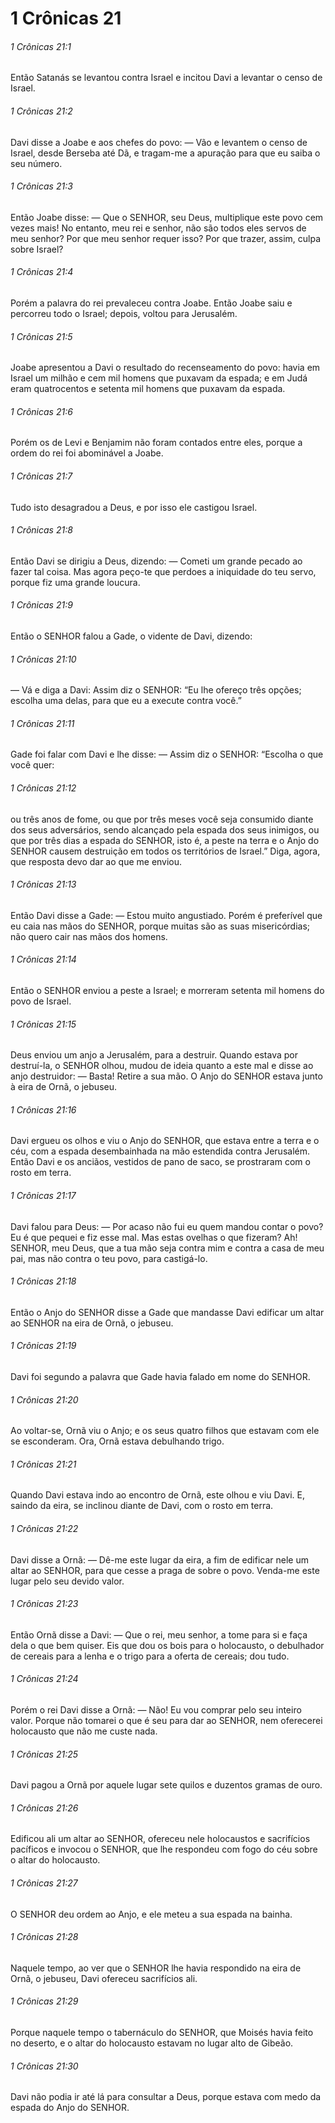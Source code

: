 # 1 Crônicas 21

###### 1 Crônicas 21:1

Então Satanás se levantou contra Israel e incitou Davi a levantar o censo de Israel.

###### 1 Crônicas 21:2

Davi disse a Joabe e aos chefes do povo: — Vão e levantem o censo de Israel, desde Berseba até Dã, e tragam-me a apuração para que eu saiba o seu número.

###### 1 Crônicas 21:3

Então Joabe disse: — Que o SENHOR, seu Deus, multiplique este povo cem vezes mais! No entanto, meu rei e senhor, não são todos eles servos de meu senhor? Por que meu senhor requer isso? Por que trazer, assim, culpa sobre Israel?

###### 1 Crônicas 21:4

Porém a palavra do rei prevaleceu contra Joabe. Então Joabe saiu e percorreu todo o Israel; depois, voltou para Jerusalém.

###### 1 Crônicas 21:5

Joabe apresentou a Davi o resultado do recenseamento do povo: havia em Israel um milhão e cem mil homens que puxavam da espada; e em Judá eram quatrocentos e setenta mil homens que puxavam da espada.

###### 1 Crônicas 21:6

Porém os de Levi e Benjamim não foram contados entre eles, porque a ordem do rei foi abominável a Joabe.

###### 1 Crônicas 21:7

Tudo isto desagradou a Deus, e por isso ele castigou Israel.

###### 1 Crônicas 21:8

Então Davi se dirigiu a Deus, dizendo: — Cometi um grande pecado ao fazer tal coisa. Mas agora peço-te que perdoes a iniquidade do teu servo, porque fiz uma grande loucura.

###### 1 Crônicas 21:9

Então o SENHOR falou a Gade, o vidente de Davi, dizendo:

###### 1 Crônicas 21:10

— Vá e diga a Davi: Assim diz o SENHOR: “Eu lhe ofereço três opções; escolha uma delas, para que eu a execute contra você.”

###### 1 Crônicas 21:11

Gade foi falar com Davi e lhe disse: — Assim diz o SENHOR: “Escolha o que você quer:

###### 1 Crônicas 21:12

ou três anos de fome, ou que por três meses você seja consumido diante dos seus adversários, sendo alcançado pela espada dos seus inimigos, ou que por três dias a espada do SENHOR, isto é, a peste na terra e o Anjo do SENHOR causem destruição em todos os territórios de Israel.” Diga, agora, que resposta devo dar ao que me enviou.

###### 1 Crônicas 21:13

Então Davi disse a Gade: — Estou muito angustiado. Porém é preferível que eu caia nas mãos do SENHOR, porque muitas são as suas misericórdias; não quero cair nas mãos dos homens.

###### 1 Crônicas 21:14

Então o SENHOR enviou a peste a Israel; e morreram setenta mil homens do povo de Israel.

###### 1 Crônicas 21:15

Deus enviou um anjo a Jerusalém, para a destruir. Quando estava por destruí-la, o SENHOR olhou, mudou de ideia quanto a este mal e disse ao anjo destruidor: — Basta! Retire a sua mão. O Anjo do SENHOR estava junto à eira de Ornã, o jebuseu.

###### 1 Crônicas 21:16

Davi ergueu os olhos e viu o Anjo do SENHOR, que estava entre a terra e o céu, com a espada desembainhada na mão estendida contra Jerusalém. Então Davi e os anciãos, vestidos de pano de saco, se prostraram com o rosto em terra.

###### 1 Crônicas 21:17

Davi falou para Deus: — Por acaso não fui eu quem mandou contar o povo? Eu é que pequei e fiz esse mal. Mas estas ovelhas o que fizeram? Ah! SENHOR, meu Deus, que a tua mão seja contra mim e contra a casa de meu pai, mas não contra o teu povo, para castigá-lo.

###### 1 Crônicas 21:18

Então o Anjo do SENHOR disse a Gade que mandasse Davi edificar um altar ao SENHOR na eira de Ornã, o jebuseu.

###### 1 Crônicas 21:19

Davi foi segundo a palavra que Gade havia falado em nome do SENHOR.

###### 1 Crônicas 21:20

Ao voltar-se, Ornã viu o Anjo; e os seus quatro filhos que estavam com ele se esconderam. Ora, Ornã estava debulhando trigo.

###### 1 Crônicas 21:21

Quando Davi estava indo ao encontro de Ornã, este olhou e viu Davi. E, saindo da eira, se inclinou diante de Davi, com o rosto em terra.

###### 1 Crônicas 21:22

Davi disse a Ornã: — Dê-me este lugar da eira, a fim de edificar nele um altar ao SENHOR, para que cesse a praga de sobre o povo. Venda-me este lugar pelo seu devido valor.

###### 1 Crônicas 21:23

Então Ornã disse a Davi: — Que o rei, meu senhor, a tome para si e faça dela o que bem quiser. Eis que dou os bois para o holocausto, o debulhador de cereais para a lenha e o trigo para a oferta de cereais; dou tudo.

###### 1 Crônicas 21:24

Porém o rei Davi disse a Ornã: — Não! Eu vou comprar pelo seu inteiro valor. Porque não tomarei o que é seu para dar ao SENHOR, nem oferecerei holocausto que não me custe nada.

###### 1 Crônicas 21:25

Davi pagou a Ornã por aquele lugar sete quilos e duzentos gramas de ouro.

###### 1 Crônicas 21:26

Edificou ali um altar ao SENHOR, ofereceu nele holocaustos e sacrifícios pacíficos e invocou o SENHOR, que lhe respondeu com fogo do céu sobre o altar do holocausto.

###### 1 Crônicas 21:27

O SENHOR deu ordem ao Anjo, e ele meteu a sua espada na bainha.

###### 1 Crônicas 21:28

Naquele tempo, ao ver que o SENHOR lhe havia respondido na eira de Ornã, o jebuseu, Davi ofereceu sacrifícios ali.

###### 1 Crônicas 21:29

Porque naquele tempo o tabernáculo do SENHOR, que Moisés havia feito no deserto, e o altar do holocausto estavam no lugar alto de Gibeão.

###### 1 Crônicas 21:30

Davi não podia ir até lá para consultar a Deus, porque estava com medo da espada do Anjo do SENHOR.

